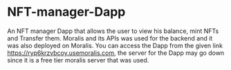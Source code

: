 # NFT-manager-Dapp
An NFT manager Dapp that allows the user to view his balance, mint NFTs and Transfer them. Moralis and its APIs was used for the backend and it was also deployed on Moralis.
You can access the Dapp from the given link https://ryp6krzvbcoy.usemoralis.com, the server for the Dapp may go down since it is a free tier moralis server that was used.
